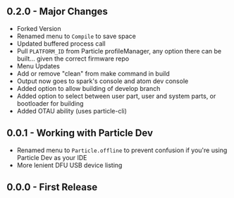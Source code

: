 ## 0.2.0 - Major Changes

* Forked Version
* Renamed menu to `Compile` to save space
* Updated buffered process call
* Pull `PLATFORM_ID` from Particle profileManager, any option there can be built... given the correct firmware repo
* Menu Updates
* Add or remove "clean" from make command in build
* Output now goes to spark's console and atom dev console
* Added option to allow building of develop branch
* Added option to select between user part, user and system parts, or bootloader for building
* Added OTAU ability (uses particle-cli)

## 0.0.1 - Working with Particle Dev

* Renamed menu to `Particle.offline` to prevent confusion if you're using Particle Dev as your IDE
* More lenient DFU USB device listing

## 0.0.0 - First Release
